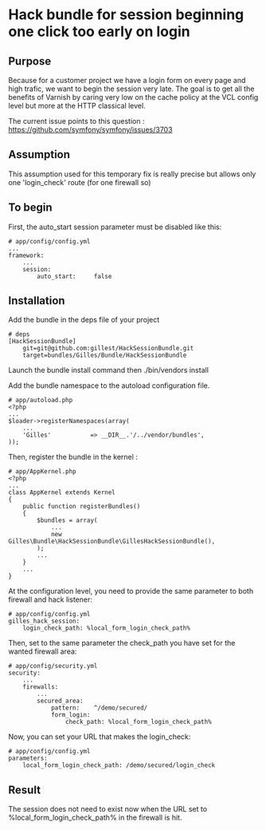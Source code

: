 Hack bundle for session beginning one click too early on login 
==================================

Purpose
---------------------

Because for a customer project we have a login form on every page and high trafic, we want to begin the session very late.
The goal is to get all the benefits of Varnish by caring very low on the cache policy at the VCL config level but more at the HTTP classical level.

The current issue points to this question : https://github.com/symfony/symfony/issues/3703

Assumption
---------------------
This assumption used for this temporary fix is really precise but allows only one 'login_check' route (for one firewall so)

To begin
---------------------

First, the auto_start session parameter must be disabled like this:

    # app/config/config.yml
    ...
    framework:
        ...
        session:
            auto_start:     false



Installation
---------------------

Add the bundle in the deps file of your project

    # deps
    [HackSessionBundle]
        git=git@github.com:gillest/HackSessionBundle.git
        target=bundles/Gilles/Bundle/HackSessionBundle

Launch the bundle install command then
    ./bin/vendors install

Add the bundle namespace to the autoload configuration file.

    # app/autoload.php
    <?php
    ...
    $loader->registerNamespaces(array(
        ...
        'Gilles'           => __DIR__.'/../vendor/bundles',
    ));
    
 Then, register the bundle in the kernel :
 
    # app/AppKernel.php
    <?php
    ...
    class AppKernel extends Kernel
    {
        public function registerBundles()
        {
            $bundles = array(
                ...
                new Gilles\Bundle\HackSessionBundle\GillesHackSessionBundle(),
            );
            ...
        }
        ...
    }

At the configuration level, you need to provide the same parameter to both firewall and hack listener:

    # app/config/config.yml
    gilles_hack_session:
        login_check_path: %local_form_login_check_path%

Then, set to the same parameter the check_path you have set for the wanted firewall area:

    # app/config/security.yml
    security:
        ...
        firewalls:
            ...
            secured_area:
                pattern:    ^/demo/secured/
                form_login:
                    check_path: %local_form_login_check_path%

Now, you can set your URL that makes the login_check:

    # app/config/config.yml
    parameters:
        local_form_login_check_path: /demo/secured/login_check 

Result
---------------------     
The session does not need to exist now when the URL set to %local_form_login_check_path% in the firewall is hit.
